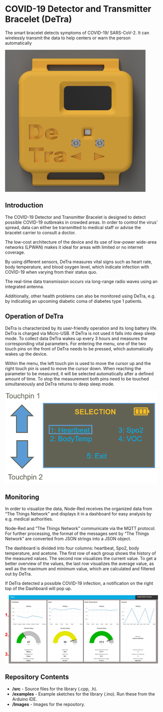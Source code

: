 # COVID-19 Detector and Transmitter Bracelet (DeTra)
The smart bracelet detects symptoms of COVID-19/ SARS-CoV-2. It can wirelessly transmit the data to help centers or warn the person automatically

![](Images/DeTra.png)

## Introduction
The COVID-19 Detector and Transmitter Bracelet is designed to detect possible COVID-19 outbreaks in crowded areas. In order to control the virus’ spread, data can either be transmitted to medical staff or advise the bracelet carrier to consult a doctor.

The low-cost architecture of the device and its use of low-power wide-area networks (LPWAN) makes it ideal for areas with limited or no internet coverage.

By using different sensors, DeTra measures vital signs such as heart rate, body temperature, and blood oxygen level, which indicate infection with COVID-19 when varying from their status quo.

The real-time data transmission occurs via long-range radio waves using an integrated antenna.

Additionally, other health problems can also be monitored using DeTra, e.g. by indicating an upcoming diabetic coma of diabetes type 1 patients.

## Operation of DeTra
DeTra is characterized by its user-friendly operation and its long battery life. DeTra is charged via Micro-USB. If DeTra is not used it falls into deep sleep mode. To collect data DeTra wakes up every 3 hours and measures the corresponding vital parameters. For entering the menu, one of the two touch pins on the front of DeTra needs to be pressed, which automatically wakes up the device.

Within the menu, the left touch pin is used to move the cursor up and the right touch pin is used to move the cursor down. When reaching the parameter to be measured, it will be selected automatically after a defined amount of time. To stop the measurement both pins need to be touched simultaneously and DeTra returns to deep sleep mode.

![](Images/Start_Menue.PNG)

## Monitoring
In order to visualize the data, Node-Red receives the organized data from “The Things Network” and displays it in a dashboard for easy analysis by e.g. medical authorities.

Node-Red and “The Things Network” communicate via the MQTT protocol. For further processing, the format of the messages sent by “The Things Network” are converted from JSON strings into a JSON object.

The dashboard is divided into four columns: heartbeat, Spo2, body temperature, and acetone. The first row of each group shows the history of the measured values. The second row visualizes the current value. To get a better overview of the values, the last row visualizes the average value, as well as the maximum and minimum value, which are calculated and filtered out by DeTra.

If DeTra detected a possible COVID-19 infection, a notification on the right top of the Dashboard will pop up.


![](Images/Dashboard.PNG)

## Repository Contents
* **/src** - Source files for the library (.cpp, .h).
* **/examples** - Example sketches for the library (.ino). Run these from the Arduino IDE.
* **/Images** - Images for the repository.
